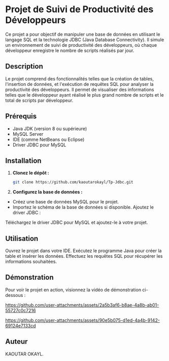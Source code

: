 # Projet de Suivi de Productivité des Développeurs

Ce projet a pour objectif de manipuler une base de données en utilisant le langage SQL et la technologie JDBC (Java Database Connectivity). 
Il simule un environnement de suivi de productivité des développeurs, où chaque développeur enregistre le nombre de scripts réalisés par jour.

## Description

Le projet comprend des fonctionnalités telles que la création de tables, l'insertion de données, et l'exécution de requêtes SQL pour analyser la productivité des développeurs. Il permet de visualiser des informations telles que le développeur ayant réalisé le plus grand nombre de scripts et le total de scripts par développeur.

## Prérequis

- Java JDK (version 8 ou supérieure)
- MySQL Server
- IDE (comme NetBeans ou Eclipse)
- Driver JDBC pour MySQL

## Installation

1. **Clonez le dépôt :**
   ```bash
   git clone https://github.com/kaoutarokayl/Tp-Jdbc.git
   
2. **Configurez la base de données :**

- Créez une base de données MySQL pour le projet.
- Importez le schéma de la base de données si disponible.
Ajoutez le driver JDBC :

Téléchargez le driver JDBC pour MySQL et ajoutez-le à votre projet.

## Utilisation

Ouvrez le projet dans votre IDE.
Exécutez le programme Java pour créer la table et insérer les données.
Effectuez les requêtes SQL pour récupérer les informations souhaitées.

## Démonstration
Pour voir le projet en action, visionnez la vidéo de démonstration ci-dessous :

https://github.com/user-attachments/assets/2a5b3af6-b8ae-4a8b-ab01-55727c0c7216


https://github.com/user-attachments/assets/90e5b075-d1ed-4a4b-9142-69124e7133cd

## Auteur
KAOUTAR OKAYL.


